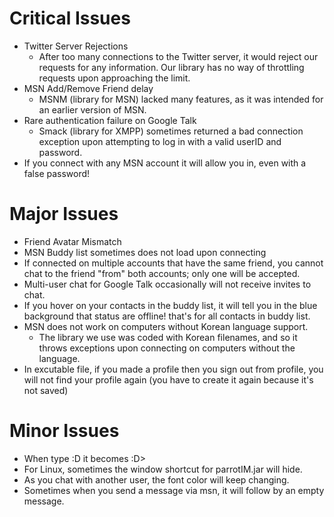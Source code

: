# Critical Issues #
  * Twitter Server Rejections
    * After too many connections to the Twitter server, it would reject our requests for any information. Our library has no way of throttling requests upon approaching the limit.
  * MSN Add/Remove Friend delay
    * MSNM (library for MSN) lacked many features, as it was intended for an earlier version of MSN.
  * Rare authentication failure on Google Talk
    * Smack (library for XMPP) sometimes returned a bad connection exception upon attempting to log in with a valid userID and password.
  * If you connect with any MSN account it will allow you in, even with a false password!

# Major Issues #
  * Friend Avatar Mismatch
  * MSN Buddy list sometimes does not load upon connecting
  * If connected on multiple accounts that have the same friend, you cannot chat to the friend "from" both accounts; only one will be accepted.
  * Multi-user chat for Google Talk occasionally will not receive invites to chat.
  * If you hover on your contacts in the buddy list, it will tell you in the blue background that status are offline! that's for all contacts in buddy list.
  * MSN does not work on computers without Korean language support.
    * The library we use was coded with Korean filenames, and so it throws exceptions upon connecting on computers without the language.
  * In excutable file, if you made a profile then you sign out from profile, you will not find your profile again (you have to create it again because it's not saved)

# Minor Issues #
  * When type :D it becomes :D>
  * For Linux, sometimes the window shortcut for parrotIM.jar will hide.
  * As you chat with another user, the font color will keep changing.
  * Sometimes when you send a message via msn, it will follow by an empty message.